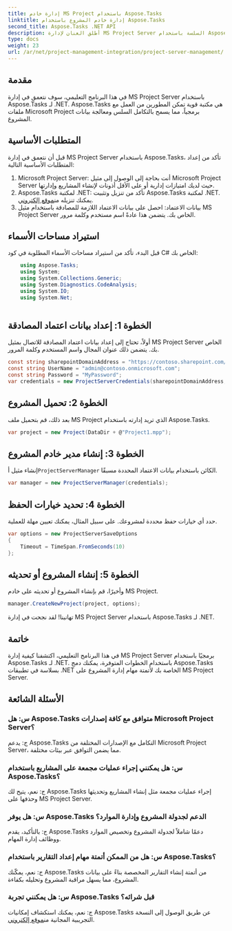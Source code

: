 ```yaml
---
title: إدارة خادم MS Project باستخدام Aspose.Tasks
linktitle: إدارة خادم المشروع باستخدام Aspose.Tasks
second_title: Aspose.Tasks .NET API
description: أطلق العنان لإدارة MS Project Server السلسة باستخدام Aspose.Tasks لـ .NET. أتمتة مهام المشروع دون عناء.
type: docs
weight: 23
url: /ar/net/project-management-integration/project-server-management/
---
```

## مقدمة
في هذا البرنامج التعليمي، سوف نتعمق في إدارة MS Project Server باستخدام Aspose.Tasks لـ .NET. Aspose.Tasks هي مكتبة قوية تمكن المطورين من العمل مع ملفات Microsoft Project برمجياً، مما يسمح بالتكامل السلس ومعالجة بيانات المشروع.
## المتطلبات الأساسية
قبل أن نتعمق في إدارة MS Project Server باستخدام Aspose.Tasks، تأكد من إعداد المتطلبات الأساسية التالية:
1. Microsoft Project Server: أنت بحاجة إلى الوصول إلى مثيل Microsoft Project Server حيث لديك امتيازات إدارية أو على الأقل أذونات لإنشاء المشاريع وإدارتها.
2.  Aspose.Tasks لمكتبة .NET: تأكد من تنزيل وتثبيت Aspose.Tasks لمكتبة .NET. يمكنك تنزيله من[موقع إلكتروني](https://releases.aspose.com/tasks/net/).
3. بيانات الاعتماد: احصل على بيانات الاعتماد اللازمة للمصادقة باستخدام مثيل MS Project Server الخاص بك. يتضمن هذا عادةً اسم مستخدم وكلمة مرور.
## استيراد مساحات الأسماء
قبل البدء، تأكد من استيراد مساحات الأسماء المطلوبة في كود C# الخاص بك:
```csharp
    using Aspose.Tasks;
    using System;
    using System.Collections.Generic;
    using System.Diagnostics.CodeAnalysis;
    using System.IO;
    using System.Net;
    
```
## الخطوة 1: إعداد بيانات اعتماد المصادقة
أولاً، تحتاج إلى إعداد بيانات اعتماد المصادقة للاتصال بمثيل MS Project Server الخاص بك. يتضمن ذلك عنوان المجال واسم المستخدم وكلمة المرور.
```csharp
const string sharepointDomainAddress = "https://contoso.sharepoint.com/sites/pwa";
const string UserName = "admin@contoso.onmicrosoft.com";
const string Password = "MyPassword";
var credentials = new ProjectServerCredentials(sharepointDomainAddress, UserName, Password);
```
## الخطوة 2: تحميل المشروع
بعد ذلك، قم بتحميل ملف MS Project الذي تريد إدارته باستخدام Aspose.Tasks.
```csharp
var project = new Project(DataDir + @"Project1.mpp");
```
## الخطوة 3: إنشاء مدير خادم المشروع
 إنشاء مثيل أ`ProjectServerManager` الكائن باستخدام بيانات الاعتماد المحددة مسبقًا.
```csharp
var manager = new ProjectServerManager(credentials);
```
## الخطوة 4: تحديد خيارات الحفظ
حدد أي خيارات حفظ محددة لمشروعك. على سبيل المثال، يمكنك تعيين مهلة للعملية.
```csharp
var options = new ProjectServerSaveOptions
{
    Timeout = TimeSpan.FromSeconds(10)
};
```
## الخطوة 5: إنشاء المشروع أو تحديثه
وأخيرًا، قم بإنشاء المشروع أو تحديثه على خادم MS Project.
```csharp
manager.CreateNewProject(project, options);
```
تهانينا! لقد نجحت في إدارة MS Project Server باستخدام Aspose.Tasks لـ .NET.

## خاتمة
في هذا البرنامج التعليمي، اكتشفنا كيفية إدارة MS Project Server برمجيًا باستخدام Aspose.Tasks لـ .NET. باستخدام الخطوات المتوفرة، يمكنك دمج Aspose.Tasks بسلاسة في تطبيقات .NET الخاصة بك لأتمتة مهام إدارة المشروع على MS Project Server.
## الأسئلة الشائعة
### س: هل Aspose.Tasks متوافق مع كافة إصدارات Microsoft Project Server؟
ج: يدعم Aspose.Tasks التكامل مع الإصدارات المختلفة من Microsoft Project Server، مما يضمن التوافق عبر بيئات مختلفة.
### س: هل يمكنني إجراء عمليات مجمعة على المشاريع باستخدام Aspose.Tasks؟
ج: نعم، يتيح لك Aspose.Tasks إجراء عمليات مجمعة مثل إنشاء المشاريع وتحديثها وحذفها على MS Project Server.
### س: هل يوفر Aspose.Tasks الدعم لجدولة المشروع وإدارة الموارد؟
ج: بالتأكيد، يقدم Aspose.Tasks دعمًا شاملاً لجدولة المشروع وتخصيص الموارد ووظائف إدارة المهام.
### س: هل من الممكن أتمتة مهام إعداد التقارير باستخدام Aspose.Tasks؟
ج: نعم، يمكّنك Aspose.Tasks من أتمتة إنشاء التقارير المخصصة بناءً على بيانات المشروع، مما يسهل مراقبة المشروع وتحليله بكفاءة.
### س: هل يمكنني تجربة Aspose.Tasks قبل شرائه؟
 ج: نعم، يمكنك استكشاف إمكانيات Aspose.Tasks عن طريق الوصول إلى النسخة التجريبية المجانية من[موقع إلكتروني](https://purchase.aspose.com/temporary-license/).